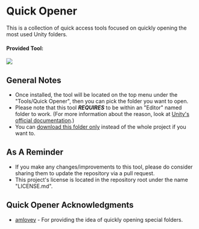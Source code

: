 # Quick Opener
This is a collection of quick access tools focused on quickly opening the most used Unity folders.

#### Provided Tool:
![](https://github.com/heisarzola/Unity-Development-Tools/blob/master/Tools/Editor/Quick%20Opener/Quick%20Opener.gif)

## General Notes

* Once installed, the tool will be located on the top menu under the "Tools/Quick Opener", then you can pick the folder you want to open.
* Please note that this tool ***REQUIRES*** to be within an "Editor" named folder to work. (For more information about the reason, look at [Unity's official documentation](https://docs.unity3d.com/560/Documentation/Manual/SpecialFolders.html).)
* You can [download this folder only](https://minhaskamal.github.io/DownGit/#/home?url=https://github.com/heisarzola/Unity-Development-Tools/tree/master/Tools/Editor/Quick%20Opener) instead of the whole project if you want to.

## As A Reminder 
* If you make any changes/improvements to this tool, please do consider sharing them to update the repository via a pull request.
* This project's license is located in the repository root under the name "LICENSE.md".

## Quick Opener Acknowledgments

* [amlovey](http://www.amlovey.com/) - For providing the idea of quickly opening special folders.